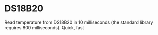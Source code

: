 # DS18B20
Read temperature from DS18B20 in 10 milliseconds (the standard library requires 800 milliseconds). Quick, fast
